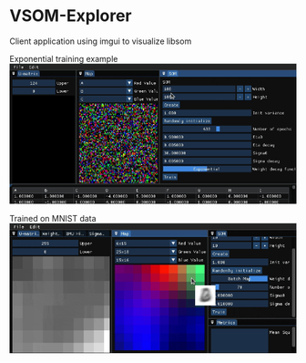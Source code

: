 # VSOM-Explorer
Client application using imgui to visualize libsom

Exponential training example
![Training](VSOM-Explorer_GUI_1.gif)

Trained on MNIST data
![MNIST SOM](VSOM-Explorer_GUI_MNIST_1.gif)